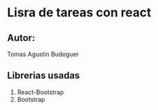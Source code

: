 # Lisra de tareas con react

## Autor:
Tomas Agustin Budeguer

## Librerias usadas

1. React-Bootstrap
1. Bootstrap

